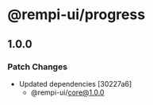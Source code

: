 # @rempi-ui/progress

## 1.0.0

### Patch Changes

- Updated dependencies [30227a6]
  - @rempi-ui/core@1.0.0
